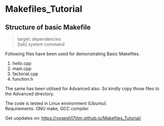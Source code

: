 # Makefiles_Tutorial 

## Structure of basic Makefile </br>

> target: dependencies </br>
> [tab] system command </br>

Following files have been used for demonstrating Basic Makefiles. </br>
1) hello.cpp </br>
2) main.cpp </br>
3) factorial.cpp </br>
4) function.h </br>

The same has been utilised for Advanced also. So kindly copy those files to the Advanced directory.</br>

The code is tested in Linux environment (Ubuntu). </br>
Requirements: GNU make, GCC compiler </br>

Get uopdates on:  https://yogesh17iitm.github.io/Makefiles_Tutorial/


